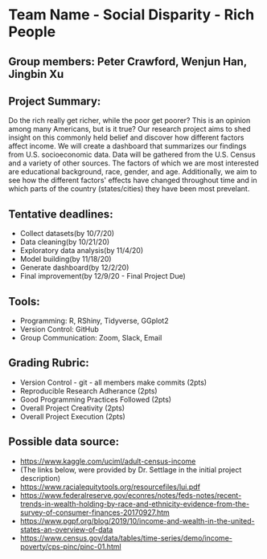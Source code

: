 # Team Name - Social Disparity - Rich People

## Group members: Peter Crawford, Wenjun Han, Jingbin Xu

## Project Summary:
Do the rich really get richer, while the poor get poorer? This is an opinion among many Americans, but is it true? Our research project aims to shed insight on this commonly held belief and discover how different factors affect income. We will create a dashboard that summarizes our findings from U.S. socioeconomic data. Data will be gathered from the U.S. Census and a variety of other sources. The factors of which we are most interested are educational background, race, gender, and age. Additionally, we aim to see how the different factors' effects have changed throughout time and in which parts of the country (states/cities) they have been most prevelant.

## Tentative deadlines:
* Collect datasets(by 10/7/20)
* Data cleaning(by 10/21/20)
* Exploratory data analysis(by 11/4/20)
* Model building(by 11/18/20)
* Generate dashboard(by 12/2/20)
* Final improvement(by 12/9/20 - Final Project Due)

## Tools:
* Programming: R, RShiny, Tidyverse, GGplot2
* Version Control: GitHub
* Group Communication: Zoom, Slack, Email

## Grading Rubric:
* Version Control - git - all members make commits (2pts)
* Reproducible Research Adherance (2pts)
* Good Programming Practices Followed (2pts)
* Overall Project Creativity (2pts)
* Overall Project Execution (2pts)

## Possible data source:
* https://www.kaggle.com/uciml/adult-census-income
* (The links below, were provided by Dr. Settlage in the initial project description)
* https://www.racialequitytools.org/resourcefiles/lui.pdf 
* https://www.federalreserve.gov/econres/notes/feds-notes/recent-trends-in-wealth-holding-by-race-and-ethnicity-evidence-from-the-survey-of-consumer-finances-20170927.htm 
* https://www.pgpf.org/blog/2019/10/income-and-wealth-in-the-united-states-an-overview-of-data 
* https://www.census.gov/data/tables/time-series/demo/income-poverty/cps-pinc/pinc-01.html



